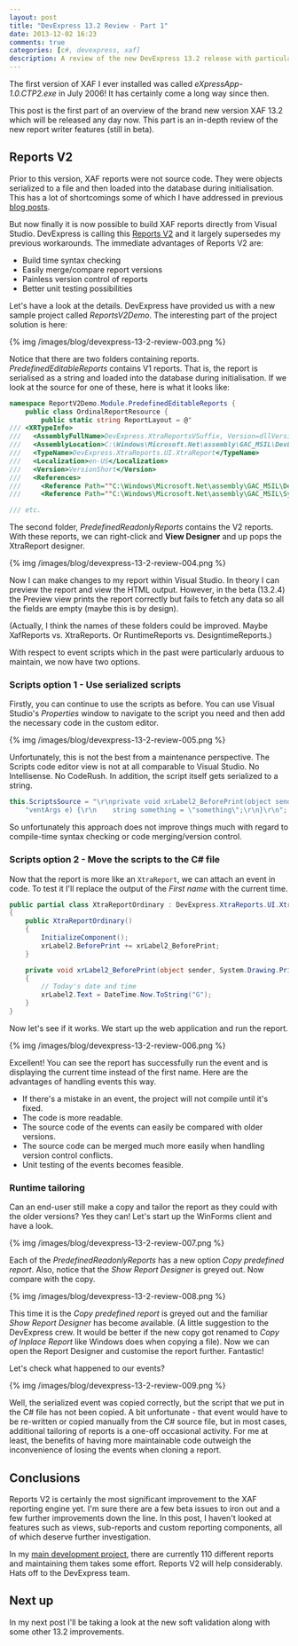 ```yaml
---
layout: post
title: "DevExpress 13.2 Review - Part 1"
date: 2013-12-02 16:23
comments: true
categories: [c#, devexpress, xaf]
description: A review of the new DevExpress 13.2 release with particular focus on XAF Reports V2.
---
```

The first version of XAF I ever installed was called _eXpressApp-1.0.CTP2.exe_ in July 2006! It has certainly come a long way since then. 

This post is the first part of an overview of the brand new version XAF 13.2 which will be released any day now. This part is an in-depth review of the new report writer features (still in beta).

## Reports V2 ##
Prior to this version, XAF reports were not source code. They were objects serialized to a file and then loaded into the database during initialisation. This has a lot of shortcomings some of which I have addressed in previous [blog posts](/making-xaf-reports-even-better-part-1/).

But now finally it is now possible to build XAF reports directly from Visual Studio. DevExpress is calling this [Reports V2](https://community.devexpress.com/blogs/eaf/archive/2013/11/08/easy-large-reports-in-13-2-ctp-of-reportsv2-module.aspx) and it largely supersedes my previous workarounds. The immediate advantages of Reports V2 are:

* Build time syntax checking
* Easily merge/compare report versions
* Painless version control of reports
* Better unit testing possibilities

Let's have a look at the details. DevExpress have provided us with a new sample project called _ReportsV2Demo_. The interesting part of the project solution is here:

{% img /images/blog/devexpress-13-2-review-003.png %}

Notice that there are two folders containing reports. _PredefinedEditableReports_ contains V1 reports. That is, the report is serialised as a string and loaded into the database during initialisation. If we look at the source for one of these, here is what it looks like:

```c#
namespace ReportV2Demo.Module.PredefinedEditableReports {
    public class OrdinalReportResource {
        public static string ReportLayout = @"
/// <XRTypeInfo>
///   <AssemblyFullName>DevExpress.XtraReportsVSuffix, Version=dllVersion, Culture=neutral, PublicKeyToken=dllPublicKeyToken</AssemblyFullName>
///   <AssemblyLocation>C:\Windows\Microsoft.Net\assembly\GAC_MSIL\DevExpress.XtraReportsVSuffix\v4.0_dllVersion__dllPublicKeyToken\DevExpress.XtraReportsVSuffix.dll</AssemblyLocation>
///   <TypeName>DevExpress.XtraReports.UI.XtraReport</TypeName>
///   <Localization>en-US</Localization>
///   <Version>VersionShort</Version>
///   <References>
///     <Reference Path=""C:\Windows\Microsoft.Net\assembly\GAC_MSIL\DevExpress.Persistent.BaseVSuffix\v4.0_dllVersion__dllPublicKeyToken\DevExpress.Persistent.BaseVSuffix.dll"" />
///     <Reference Path=""C:\Windows\Microsoft.Net\assembly\GAC_MSIL\System\v4.0_4.0.0.0__b77a5c561934e089\System.dll"" />

/// etc.
```
The second folder, _PredefinedReadonlyReports_ contains the V2 reports. With these reports, we can right-click and __View Designer__ and up pops the XtraReport designer.

{% img /images/blog/devexpress-13-2-review-004.png %}

Now I can make changes to my report within Visual Studio. In theory I can preview the report and view the HTML output. However, in the beta (13.2.4) the Preview view prints the report correctly but fails to fetch any data so all the fields are empty (maybe this is by design).

(Actually, I think the names of these folders could be improved. Maybe XafReports vs. XtraReports. Or RuntimeReports vs. DesigntimeReports.)

With respect to event scripts which in the past were particularly arduous to maintain, we now have two options.

### Scripts option 1 - Use serialized scripts
 Firstly, you can continue to use the scripts as before. You can use Visual Studio's _Properties_ window to navigate to the script you need and then add the necessary code in the custom editor. 

{% img /images/blog/devexpress-13-2-review-005.png %}

Unfortunately, this is not the best from a maintenance perspective. The Scripts code editor view is not at all comparable to Visual Studio. No Intellisense. No CodeRush. In addition, the script itself gets serialized to a string. 

```c#
this.ScriptsSource = "\r\nprivate void xrLabel2_BeforePrint(object sender,System.Drawing.Printing.PrintE" +
    "ventArgs e) {\r\n    string something = \"something\";\r\n}\r\n";
```
So unfortunately this approach does not improve things much with regard to compile-time syntax checking or code merging/version control.

### Scripts option 2 - Move the scripts to the C# file
Now that the report is more like an `XtraReport`, we can attach an event in code. To test it I'll replace the output of the _First name_ with the current time.

```c#
public partial class XtraReportOrdinary : DevExpress.XtraReports.UI.XtraReport
{
    public XtraReportOrdinary()
    {
        InitializeComponent();
        xrLabel2.BeforePrint += xrLabel2_BeforePrint;
    }

    private void xrLabel2_BeforePrint(object sender, System.Drawing.Printing.PrintEventArgs e)
    {
        // Today's date and time
        xrLabel2.Text = DateTime.Now.ToString("G");
    }
}
```

Now let's see if it works. We start up the web application and run the report.

{% img /images/blog/devexpress-13-2-review-006.png %}

Excellent! You can see the report has successfully run the event and is displaying the current time instead of the first name. Here are the advantages of handling events this way.

* If there's a mistake in an event, the project will not compile until it's fixed.
* The code is more readable.
* The source code of the events can easily be compared with older versions.
* The source code can be merged much more easily when handling version control conflicts.
* Unit testing of the events becomes feasible.

### Runtime tailoring ###
Can an end-user still make a copy and tailor the report as they could with the older versions? Yes they can! Let's start up the WinForms client and have a look.

{% img /images/blog/devexpress-13-2-review-007.png %}

Each of the _PredefinedReadonlyReports_ has a new option _Copy predefined report_. Also, notice that the _Show Report Designer_ is greyed out. Now compare with the copy.

{% img /images/blog/devexpress-13-2-review-008.png %}

This time it is the _Copy predefined report_ is greyed out and the familiar _Show Report Designer_ has become available. (A little suggestion to the DevExpress crew. It would be better if the new copy got renamed to _Copy of Inplace Report_ like Windows does when copying a file). Now we can open the Report Designer and customise the report further. Fantastic!

Let's check what happened to our events?

{% img /images/blog/devexpress-13-2-review-009.png %}

Well, the serialized event was copied correctly, but the script that we put in the C# file has not been copied. A bit unfortunate - that event would have to be re-written or copied manually from the C# source file, but in most cases, additional tailoring of reports is a one-off occasional activity. For me at least, the benefits of having more maintainable code outweigh the inconvenience of losing the events when cloning a report.

## Conclusions ##

Reports V2 is certainly the most significant improvement to the XAF reporting engine yet. I'm sure there are a few beta issues to iron out and a few further improvements down the line. In this post, I haven't looked at features such as views, sub-reports and custom reporting components, all of which deserve further investigation. 

In my [main development project](http://www.coprocess.com/), there are currently 110 different reports and maintaining them takes some effort. Reports V2 will help considerably. Hats off to the DevExpress team.

## Next up ##

In my next post I'll be taking a look at the new soft validation along with some other 13.2 improvements.